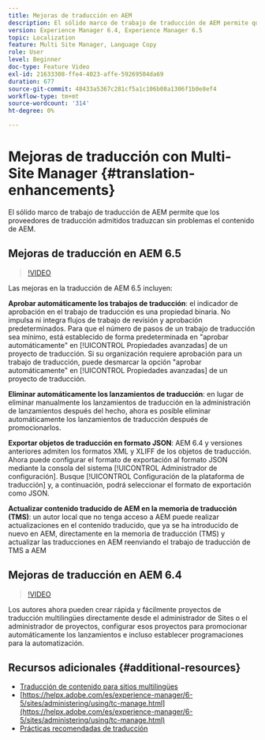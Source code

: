 ```yaml
---
title: Mejoras de traducción en AEM
description: El sólido marco de trabajo de traducción de AEM permite que los proveedores de traducción admitidos traduzcan sin problemas el contenido de AEM. Obtenga información sobre las mejoras más recientes.
version: Experience Manager 6.4, Experience Manager 6.5
topic: Localization
feature: Multi Site Manager, Language Copy
role: User
level: Beginner
doc-type: Feature Video
exl-id: 21633308-ffe4-4023-affe-59269504da69
duration: 677
source-git-commit: 48433a5367c281cf5a1c106b08a1306f1b0e8ef4
workflow-type: tm+mt
source-wordcount: '314'
ht-degree: 0%

---
```


# Mejoras de traducción con Multi-Site Manager {#translation-enhancements}

El sólido marco de trabajo de traducción de AEM permite que los proveedores de traducción admitidos traduzcan sin problemas el contenido de AEM.

## Mejoras de traducción en AEM 6.5

>[!VIDEO](https://video.tv.adobe.com/v/34381?quality=12&learn=on&captions=spa)

Las mejoras en la traducción de AEM 6.5 incluyen:

**Aprobar automáticamente los trabajos de traducción**: el indicador de aprobación en el trabajo de traducción es una propiedad binaria. No impulsa ni integra flujos de trabajo de revisión y aprobación predeterminados. Para que el número de pasos de un trabajo de traducción sea mínimo, está establecido de forma predeterminada en &quot;aprobar automáticamente&quot; en [!UICONTROL Propiedades avanzadas] de un proyecto de traducción. Si su organización requiere aprobación para un trabajo de traducción, puede desmarcar la opción &quot;aprobar automáticamente&quot; en [!UICONTROL Propiedades avanzadas] de un proyecto de traducción.

**Eliminar automáticamente los lanzamientos de traducción**: en lugar de eliminar manualmente los lanzamientos de traducción en la administración de lanzamientos después del hecho, ahora es posible eliminar automáticamente los lanzamientos de traducción después de promocionarlos.

**Exportar objetos de traducción en formato JSON**: AEM 6.4 y versiones anteriores admiten los formatos XML y XLIFF de los objetos de traducción. Ahora puede configurar el formato de exportación al formato JSON mediante la consola del sistema [!UICONTROL Administrador de configuración]. Busque [!UICONTROL Configuración de la plataforma de traducción] y, a continuación, podrá seleccionar el formato de exportación como JSON.

**Actualizar contenido traducido de AEM en la memoria de traducción (TMS)**: un autor local que no tenga acceso a AEM puede realizar actualizaciones en el contenido traducido, que ya se ha introducido de nuevo en AEM, directamente en la memoria de traducción (TMS) y actualizar las traducciones en AEM reenviando el trabajo de traducción de TMS a AEM

## Mejoras de traducción en AEM 6.4

>[!VIDEO](https://video.tv.adobe.com/v/38296?quality=12&learn=on&captions=spa)

Los autores ahora pueden crear rápida y fácilmente proyectos de traducción multilingües directamente desde el administrador de Sites o el administrador de proyectos, configurar esos proyectos para promocionar automáticamente los lanzamientos e incluso establecer programaciones para la automatización.

## Recursos adicionales {#additional-resources}

* [Traducción de contenido para sitios multilingües](https://helpx.adobe.com/es/experience-manager/6-5/sites/administering/using/translation.html)
* [https://helpx.adobe.com/es/experience-manager/6-5/sites/administering/using/tc-manage.html](https://helpx.adobe.com/es/experience-manager/6-5/sites/administering/using/tc-manage.html)
* [Prácticas recomendadas de traducción](https://helpx.adobe.com/es/experience-manager/6-5/sites/administering/using/tc-bp.html)
